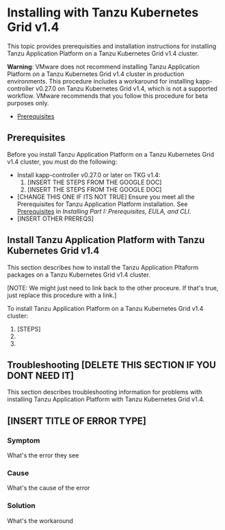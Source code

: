 # <a id='installing-tkg'></a> Installing with Tanzu Kubernetes Grid v1.4

This topic provides prerequisities and installation instructions for installing Tanzu Application Platform on a Tanzu Kubernetes Grid v1.4 cluster.

**Warning**: VMware does not recommend installing Tanzu Application Platform on a Tanzu Kubernetes Grid v1.4 cluster in production environments. This procedure includes a workaround for installing kapp-controller v0.27.0 on Tanzu Kubernetes Grid v1.4, which is not a supported workflow. VMware recommends that you follow this procedure for beta purposes only. 

+ [Prerequisites](#prereqs)

## <a id='prereqs'></a>Prerequisites

Before you install Tanzu Application Platform on a Tanzu Kubernetes Grid v1.4 cluster, you must do the following:

- Install kapp-controller v0.27.0 or later on TKG v1.4:
	1. [INSERT THE STEPS FROM THE GOOGLE DOC]
	1. [INSERT THE STEPS FROM THE GOOGLE DOC]
- [CHANGE THIS ONE IF ITS NOT TRUE] Ensure you meet all the Prerequisites for Tanzu Application Platform installation. See [Prerequisites](install-general.html#prerequisites-0) in _Installing Part I: Prerequisites, EULA, and CLI_.
- [INSERT OTHER PREREQS]

## <a id='install'></a> Install Tanzu Application Platform with Tanzu Kubernetes Grid v1.4

This section describes how to install the Tanzu Application Pltaform packages on a Tanzu Kubernetes Grid v1.4 cluster.

[NOTE: We might just need to link back to the other proceure. If that's true, just replace this procedure with a link.]

To install Tanzu Application Platform on a Tanzu Kubernetes Grid v1.4 cluster:

1. [STEPS]
1. 
1. 

## <a id='troubleshooting'></a> Troubleshooting [DELETE THIS SECTION IF YOU DONT NEED IT]

This section describes troubleshooting information for problems with installing Tanzu Application Platform with Tanzu Kubernetes Grid v1.4.

## <a id='INSERT-ANCHOR'></a> [INSERT TITLE OF ERROR TYPE]

### Symptom

What's the error they see

### Cause

What's the cause of the error

### Solution

What's the workaround
